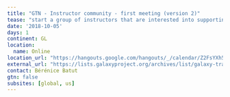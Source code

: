 ```yaml
---
title: "GTN - Instructor community - first meeting (version 2)"
tease: "start a group of instructors that are interested into supporting other instructors"
date: '2018-10-05'
days: 1
continent: GL
location:
  name: Online
location_url: "https://hangouts.google.com/hangouts/_/calendar/Z2FsYXh5dW5pZnJlaWJ1cmdAZ21haWwuY29t.6cd3d5k6fihmid85fd5tejv98u?authuser=1"
external_url: "https://lists.galaxyproject.org/archives/list/galaxy-training@lists.galaxyproject.org/thread/JSVFA3N3AAWM4OLNTPGPLE3FEVT46AY4/#JSVFA3N3AAWM4OLNTPGPLE3FEVT46AY4" 
contact: Bérénice Batut
gtn: false
subsites: [global, us]
---
```

